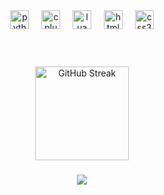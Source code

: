 

<div align="center">
  <img src="https://cdn.jsdelivr.net/gh/devicons/devicon/icons/python/python-original.svg" height="30" alt="python logo" />
  <img width="12" />
  <img src="https://cdn.jsdelivr.net/gh/devicons/devicon/icons/cplusplus/cplusplus-original.svg" height="30" alt="cplusplus logo" />
  <img width="12" />
  <img src="https://cdn.jsdelivr.net/gh/devicons/devicon/icons/lua/lua-original.svg" height="30" alt="lua logo" />
  <img width="12" />
  <img src="https://cdn.jsdelivr.net/gh/devicons/devicon/icons/html5/html5-plain-wordmark.svg" height="30" alt="html5 logo" />
  <img width="12" />
  <img src="https://cdn.jsdelivr.net/gh/devicons/devicon/icons/css3/css3-plain-wordmark.svg" height="30" alt="css3 logo" />
</div>


<br clear="both">


###

<br clear="both">

<div align="center">
  <img src="https://github-readme-streak-stats.herokuapp.com/?user=iCyku&theme=tokyonight&hide_border=true" height="150" alt="GitHub Streak" />
</div>

###

<div align="center">
  <img src="https://github-trophies.vercel.app/?username=iCyku&theme=algolia&no-frame=false&no-bg=false&margin-w=4" />
</div>


###
